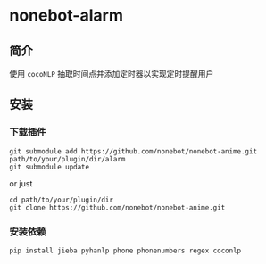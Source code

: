 <!--
 * @Author         : yanyongyu
 * @Date           : 2020-04-14 21:24:19
 * @LastEditors    : yanyongyu
 * @LastEditTime   : 2020-04-14 22:24:01
 * @Description    : None
 * @GitHub         : https://github.com/yanyongyu
 -->

# nonebot-alarm

## 简介

使用 `cocoNLP` 抽取时间点并添加定时器以实现定时提醒用户

## 安装

### 下载插件

```shell
git submodule add https://github.com/nonebot/nonebot-anime.git path/to/your/plugin/dir/alarm
git submodule update
```

or just

```shell
cd path/to/your/plugin/dir
git clone https://github.com/nonebot/nonebot-anime.git
```

### 安装依赖

```shell
pip install jieba pyhanlp phone phonenumbers regex coconlp
```
